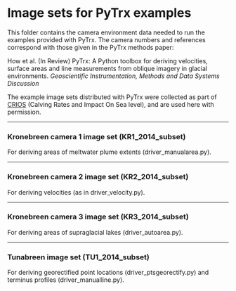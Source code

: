 # Image sets for PyTrx examples
This folder contains the camera environment data needed to run the examples provided with PyTrx. The camera numbers and references correspond with those given in the PyTrx methods paper:<br>

How et al. (In Review) PyTrx: A Python toolbox for deriving velocities, surface areas and line measurements from oblique imagery in glacial environments. *Geoscientific Instrumentation, Methods and Data Systems Discussion*<br>

The example image sets distributed with PyTrx were collected as part of <a href="https://www.researchinsvalbard.no/project/7037">CRIOS</a> (Calving Rates and Impact On Sea level), and are used here with permission. <br>

<hr>

<h3>Kronebreen camera 1 image set (KR1_2014_subset)</h3>
For deriving areas of meltwater plume extents (driver_manualarea.py).
<hr>

<h3>Kronebreen camera 2 image set (KR2_2014_subset)</h3>
For deriving velocities (as in driver_velocity.py).
<hr>

<h3>Kronebreen camera 3 image set (KR3_2014_subset)</h3>
For deriving areas of supraglacial lakes (driver_autoarea.py).
<hr>

<h3>Tunabreen image set (TU1_2014_subset)</h3>
For deriving georectified point locations (driver_ptsgeorectify.py) and terminus profiles (driver_manualline.py). 
